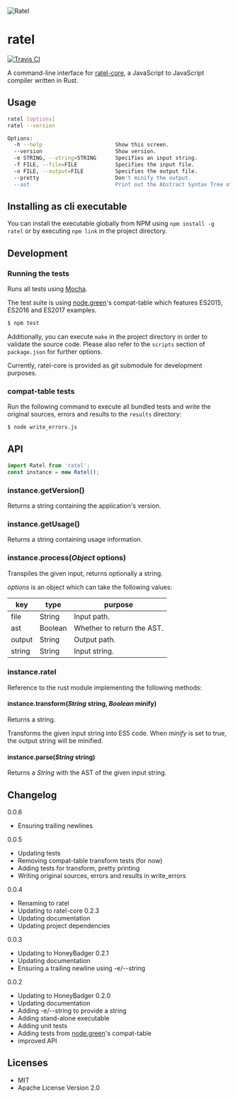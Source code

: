 ![Ratel](http://maciej.codes/things/ratel-400.png)

# ratel

[![Travis CI](https://travis-ci.org/ratel-rust/ratel-cli.svg)](https://travis-ci.org/ratel-rust/ratel-cli)

A command-line interface for [ratel-core](https://github.com/ratel-rust/ratel-core), a JavaScript to JavaScript compiler written in Rust.

## Usage

````bash
ratel [options]
ratel --version

Options:
  -h --help                       Show this screen.
  --version                       Show version.
  -e STRING, --string=STRING      Specifies an input string.
  -f FILE, --file=FILE            Specifies the input file.
  -o FILE, --output=FILE          Specifies the output file.
  --pretty                        Don't minify the output.
  --ast                           Print out the Abstract Syntax Tree of the input.

````

## Installing as cli executable

You can install the executable globally from NPM using
``npm install -g ratel`` or by executing ``npm link`` in the project
directory.

## Development

### Running the tests

Runs all tests using [Mocha](https://mochajs.org).

The test suite is using [node.green](http://node.green/)'s compat-table which
features ES2015, ES2016 and ES2017 examples.

````bash
$ npm test
````

Additionally, you can execute ``make`` in the project directory in order to
validate the source code. Please also refer to the ``scripts`` section of
``package.json`` for further options.

Currently, ratel-core is provided as git submodule for development purposes.

### compat-table tests

Run the following command to execute all bundled tests and write the original
sources, errors and results to the ``results`` directory:

````bash
$ node write_errors.js
````

## API

````js
import Ratel from 'ratel';
const instance = new Ratel();

````
### instance.getVersion()

Returns a string containing the application's version.

### instance.getUsage()

Returns a string containing usage information.

### instance.process(*Object* options)

Transpiles the given input, returns optionally a string.

*options* is an object which can take the following values:

| key    | type    | purpose                     |
|--------|---------|-----------------------------|
| file   | String  | Input path.                 |
| ast    | Boolean | Whether to return the AST.  |
| output | String  | Output path.                |
| string | String  | Input string.               |

### instance.ratel

Reference to the rust module implementing the following methods:

#### instance.transform(*String* string, *Boolean* minify)

Returns a string.

Transforms the given input string into ES5 code.
When *minify* is set to true, the output string will be minified.

#### instance.parse(*String* string)

Returns a *String* with the AST of the given input string.

## Changelog

0.0.6

  - Ensuring trailing newlines

0.0.5

  - Updating tests
  - Removing compat-table transform tests (for now)
  - Adding tests for transform, pretty printing
  - Writing original sources, errors and results in write_errors

0.0.4

  - Renaming to ratel
  - Updating to ratel-core 0.2.3
  - Updating documentation
  - Updating project dependencies

0.0.3

  - Updating to HoneyBadger 0.2.1
  - Updating documentation
  - Ensuring a trailing newline using -e/--string

0.0.2

  - Updating to HoneyBadger 0.2.0
  - Updating documentation
  - Adding -e/--string to provide a string
  - Adding stand-alone executable
  - Adding unit tests
  - Adding tests from [node.green](http://node.green/)'s compat-table
  - improved API

## Licenses

- MIT
- Apache License Version 2.0
